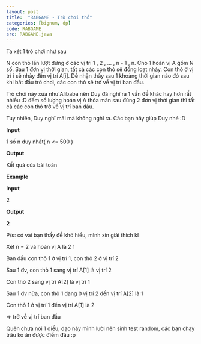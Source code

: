 ```yaml
---
layout: post
title:  "RABGAME - Trò chơi thỏ"
categories: [bignum, dp]
code: RABGAME
src: RABGAME.java
---
```




  


Ta xét 1 trò chơi như sau

N con thỏ lần lượt đứng ở các vị trí 1 , 2 , ... , n - 1 , n. Cho 1 hoán vị A gồm N số. Sau 1 đơn vị thời gian, tất cả các con thỏ sẽ đồng loạt nhảy. Con thỏ ở vị trí i sẽ nhảy đến vị trí A\[i\]. Dễ nhận thấy sau 1 khoảng thời gian nào đó sau khi bắt đầu trò chơi, các con thỏ sẽ trở về vị trí ban đầu.

Trò chơi này xưa như Alibaba nên Duy đã nghĩ ra 1 vấn đề khác hay hơn rất nhiều :D đếm số lượng hoán vị A thỏa mãn sau đúng 2 đơn vị thời gian thì tất cả các con thỏ trở về vị trí ban đầu.

Tuy nhiên, Duy nghĩ mãi mà không nghĩ ra. Các bạn hãy giúp Duy nhé :D  

  

**Input**

1 số n duy nhất( n <= 500 )  

**Output**

Kết quả của bài toán

  

**Example**

**Input**

2

**Output**

**2**

P/s: có vài bạn thấy đề khó hiểu, mình xin giải thích kĩ

Xét n = 2 và hoán vị A là 2 1

Ban đầu con thỏ 1 ở vị trí 1, con thỏ 2 ở vị trí 2

Sau 1 đv, con thỏ 1 sang vị trí A\[1\] là vị trí 2

Con thỏ 2 sang vị trí A\[2\] là vị trí 1

Sau 1 đv nữa, con thỏ 1 đang ở vị trí 2 đến vị trí A\[2\] là 1

Con thỏ 1 ở vị trí 1 đến vị trí A\[1\] là 2

\=> trở về vị trí ban đầu

Quên chưa nói 1 điều, dạo này mình lười nên sinh test random, các bạn chạy trâu ko ăn được điểm đâu :p

<!--more-->

